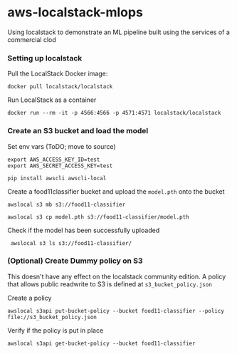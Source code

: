 # aws-localstack-mlops
Using localstack to demonstrate an ML pipeline built using the services of a commercial clod 

### Setting up localstack

Pull the LocalStack Docker image:

```
docker pull localstack/localstack
```

Run LocalStack as a container
```
docker run --rm -it -p 4566:4566 -p 4571:4571 localstack/localstack
```

### Create an S3 bucket and load the model

Set env vars (ToDO; move to source)
```
export AWS_ACCESS_KEY_ID=test
export AWS_SECRET_ACCESS_KEY=test
```

```
pip install awscli awscli-local
```

Create a food11classifier bucket and upload the `model.pth` onto the bucket 

```
awslocal s3 mb s3://food11-classifier

awslocal s3 cp model.pth s3://food11-classifier/model.pth
```

Check if the model has been successfully uploaded
```
 awslocal s3 ls s3://food11-classifier/
```

### (Optional) Create Dummy policy on S3 

This doesn't have any effect on the localstack community edition. A policy that allows public readwrite to S3 is defined at `s3_bucket_policy.json`

Create a policy
```
awslocal s3api put-bucket-policy --bucket food11-classifier --policy file://s3_bucket_policy.json
```

Verify if the policy is put in place 
```
awslocal s3api get-bucket-policy --bucket food11-classifier
```

